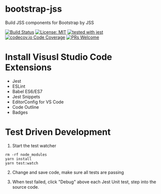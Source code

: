 bootstrap-jss
=============
Build JSS components for Bootstrap by JSS

[![Build Status](https://travis-ci.org/sammi/bootstrap-jss.svg?branch=master)](https://travis-ci.org/sammi/bootstrap-jss)
[![License: MIT](https://img.shields.io/badge/License-MIT-yellow.svg)](https://opensource.org/licenses/MIT)
[![tested with jest](https://img.shields.io/badge/tested_with-jest-99424f.svg)](https://github.com/facebook/jest)
[![codecov.io Code Coverage](https://img.shields.io/codecov/c/github/sammi/bootstrap-jss.svg?maxAge=2592000)](https://codecov.io/github/sammi/bootstrap-jss?branch=master)
[![PRs Welcome](https://img.shields.io/badge/PRs-welcome-brightgreen.svg)](https://reactjs.org/docs/how-to-contribute.html#your-first-pull-request)

# Install Visusl Studio Code Extensions

* Jest
* ESLint
* Babel ES6/ES7
* Jest Snippets
* EditorConfig for VS Code
* Code Outline
* Badges

# Test Driven Development

1. Start the test watcher
```node
rm -rf node_modules
yarn install
yarn test:watch
```
2. Change and save code, make sure all tests are passing

3. When test failed, click "Debug" above each Jest Unit test, step into the source code.
